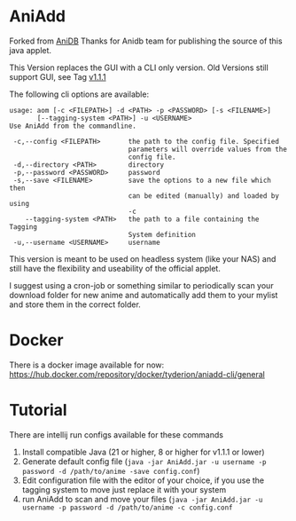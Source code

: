 # AniAdd

Forked from [AniDB](https://github.com/svn2github/AniDB)
Thanks for Anidb team for publishing the source of this java applet.

This Version replaces the GUI with a CLI only version.
Old Versions still support GUI, see Tag [v1.1.1](https://github.com/Tyderion/AniDb-AniAdd-CLI/releases/tag/1.1.1)

The following cli options are available:
```
usage: aom [-c <FILEPATH>] -d <PATH> -p <PASSWORD> [-s <FILENAME>]
       [--tagging-system <PATH>] -u <USERNAME>
Use AniAdd from the commandline.

 -c,--config <FILEPATH>       the path to the config file. Specified
                              parameters will override values from the
                              config file.
 -d,--directory <PATH>        directory
 -p,--password <PASSWORD>     password
 -s,--save <FILENAME>         save the options to a new file which then
                              can be edited (manually) and loaded by using
                              -c
    --tagging-system <PATH>   the path to a file containing the Tagging
                              System definition
 -u,--username <USERNAME>     username
```


This version is meant to be used on headless system (like your NAS) and still have the flexibility and useability of the official applet.

I suggest using a cron-job or something similar to periodically scan your download folder for new anime and automatically add them to your mylist and store them in the correct folder.

# Docker

There is a docker image available for now: https://hub.docker.com/repository/docker/tyderion/aniadd-cli/general

# Tutorial

There are intellij run configs available for these commands

1. Install compatible Java (21 or higher, 8 or higher for v1.1.1 or lower)
2. Generate default config file (`java -jar AniAdd.jar -u username -p password -d /path/to/anime -save config.conf`)
3. Edit configuration file with the editor of your choice, if you use the tagging system to move just replace it with your system
4. run AniAdd to scan and move your files (`java -jar AniAdd.jar -u username -p password -d /path/to/anime -c config.conf`

